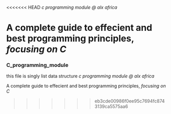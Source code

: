<<<<<<< HEAD
*c programming module @ alx africa*

A complete guide to effecient and best programming principles, *focusing on C*
=======

### C_programming_module
this file is singly list data structure
*c programming module @ alx africa*

A complete guide to effecient and best programming principles, *focusing on C*

>>>>>>> eb3cde00986f0ee95c7694fc8743139ca5575aa6
